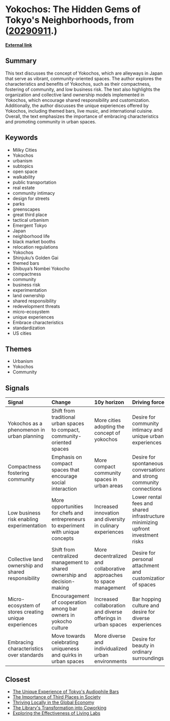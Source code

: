 # __Yokochos: The Hidden Gems of Tokyo's Neighborhoods__, from ([20290911](https://kghosh.substack.com/p/20290911).)

__[External link](https://milkycities.substack.com/p/yokochos-a-perfect-third-place)__



## Summary

This text discusses the concept of Yokochos, which are alleyways in Japan that serve as vibrant, community-oriented spaces. The author explores the characteristics and benefits of Yokochos, such as their compactness, fostering of community, and low business risk. The text also highlights the organization and collective land ownership models implemented in Yokochos, which encourage shared responsibility and customization. Additionally, the author discusses the unique experiences offered by Yokochos, including themed bars, live music, and international cuisine. Overall, the text emphasizes the importance of embracing characteristics and promoting community in urban spaces.

## Keywords

* Milky Cities
* Yokochos
* urbanism
* subtopics
* open space
* walkability
* public transportation
* real estate
* community intimacy
* design for streets
* parks
* greenscapes
* great third place
* tactical urbanism
* Emergent Tokyo
* Japan
* neighborhood life
* black market booths
* relocation regulations
* Yokochos
* Shinjuku’s Golden Gai
* themed bars
* Shibuya’s Nombei Yokocho
* compactness
* community
* business risk
* experimentation
* land ownership
* shared responsibility
* redevelopment threats
* micro-ecosystem
* unique experiences
* Embrace characteristics
* standardization
* US cities

## Themes

* Urbanism
* Yokochos
* Community

## Signals

| Signal                                                | Change                                                                            | 10y horizon                                                         | Driving force                                                                   |
|:------------------------------------------------------|:----------------------------------------------------------------------------------|:--------------------------------------------------------------------|:--------------------------------------------------------------------------------|
| Yokochos as a phenomenon in urban planning            | Shift from traditional urban spaces to compact, community-oriented spaces         | More cities adopting the concept of yokochos                        | Desire for community intimacy and unique urban experiences                      |
| Compactness fostering community                       | Emphasis on compact spaces that encourage social interaction                      | More compact community spaces in urban areas                        | Desire for spontaneous conversations and strong community connections           |
| Low business risk enabling experimentation            | More opportunities for chefs and entrepreneurs to experiment with unique concepts | Increased innovation and diversity in culinary experiences          | Lower rental fees and shared infrastructure minimizing upfront investment risks |
| Collective land ownership and shared responsibility   | Shift from centralized management to shared ownership and decision-making         | More decentralized and collaborative approaches to space management | Desire for personal attachment and customization of spaces                      |
| Micro-ecosystem of stores creating unique experiences | Encouragement of cooperation among bar owners in yokocho culture                  | Increased collaboration and diverse offerings in urban spaces       | Bar hopping culture and desire for diverse experiences                          |
| Embracing characteristics over standards              | Move towards celebrating uniqueness and quirks in urban spaces                    | More diverse and individualized urban environments                  | Desire for beauty in ordinary surroundings                                      |

## Closest

* [The Unique Experience of Tokyo's Audiophile Bars](0505a73ce4b14c86bd62f374ef83abc9)
* [The Importance of Third Places in Society](051862d6b1737346db9bc6157ae893c1)
* [Thriving Locally in the Global Economy](b0f9303688b3f36feafd21625c5d3461)
* [The Library's Transformation into Coworking](a5f42abeedcb79c5dbe8edfd4c3c03f4)
* [Exploring the Effectiveness of Living Labs](21110afd93356cd60bb66cf8f6ffdfdb)